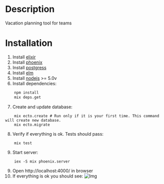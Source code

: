 
# Description

Vacation planning tool for teams

# Installation

1. Install [elixir](http://elixir-lang.org/install.html)
2. Install [phoenix](http://www.phoenixframework.org/docs/installation)
3. Install [postgress](https://www.postgresql.org/download)
4. Install [elm](http://install.elm-lang.org/Elm-Platform-0.17.1.exe)
5. Install [nodejs](https://nodejs.org/en/) >= 5.0v
6. Install dependencies: 

```bash
    npm install
    mix deps.get
```
7. Create and update database:

``` 
    mix ecto.create # Run only if it is your first time. This command will create new database.
    mix ecto.migrate
```

8. Verify if everything is ok. Tests should pass:
```
    mix test
```

9. Start server:
```
    iex -S mix phoenix.server
```

9. Open http://localhost:4000/ in browser
10. If everything is ok you should see:
![Img](https://github.com/pchmiele/team_vacation_tool/blob/master/docs/main.png)
